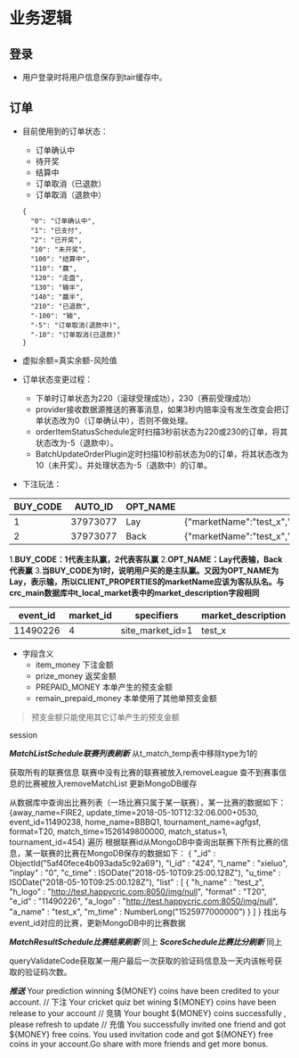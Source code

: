 # 业务逻辑

## 登录
* 用户登录时将用户信息保存到tair缓存中。

## 订单
* 目前使用到的订单状态：
	* 订单确认中
	* 待开奖
	* 结算中
	* 订单取消（已退款）
	* 订单取消（退款中）
	```
	{
	  "0": "订单确认中",
	  "1": "已支付",
	  "2": "已开奖",
	  "10": "未开奖",
	  "100": "结算中",
	  "110": "赢",
	  "120": "走盘",
	  "130": "输半",
	  "140": "赢半",
	  "210": "已退款",
	  "-100": "输",
	  "-5": "订单取消(退款中)",
	  "-10": "订单取消(已退款)"
	}
	```

* 虚拟余额=真实余额-风险值

* 订单状态变更过程：
	* 下单时订单状态为220（滚球受理成功），230（赛前受理成功）
	* provider接收数据源推送的赛事消息，如果3秒内赔率没有发生改变会把订单状态改为0（订单确认中），否则不做处理。
	* orderItemStatusSchedule定时扫描3秒前状态为220或230的订单，将其状态改为-5（退款中）。
	* BatchUpdateOrderPlugin定时扫描10秒前状态为0的订单，将其状态改为10（未开奖）。并处理状态为-5（退款中）的订单。

* 下注玩法：

|BUY_CODE |AUTO_ID  |OPT_NAME |CLIENT_PROPERTIES                                                                                            |
|---------|---------|---------|-------------------------------------------------------------------------------------------------------------|
|1        |37973077 |Lay      |{"marketName":"test_x","inning":"","codeName":"Lay","returnMoney":"5,000","overs":"","runs":"","wickets":""} |
|2        |37973077 |Back     |{"marketName":"test_x","inning":"","codeName":"Back","returnMoney":"30","overs":"","runs":"","wickets":""}   |

1.**BUY_CODE：1代表主队赢，2代表客队赢**
2.**OPT_NAME：Lay代表输，Back代表赢**
3.**当BUY_CODE为1时，说明用户买的是主队赢。又因为OPT_NAME为Lay，表示输，所以CLIENT_PROPERTIES的marketName应该为客队队名。与crc_main数据库中t_local_market表中的market_description字段相同**

|event_id |market_id |specifiers       |market_description |
|---------|----------|-----------------|-------------------|
|11490226 |4         |site_market_id=1 |test_x             |

* 字段含义
	* item_money				下注金额
	* prize_money				返奖金额
	* PREPAID_MONEY			本单产生的预支金额
	* remain_prepaid_money	本单使用了其他单预支金额
>预支金额只能使用其它订单产生的预支金额


session


***MatchListSchedule联赛列表刷新***
从t_match_temp表中移除type为1的

获取所有的联赛信息
联赛中没有比赛的联赛被放入removeLeague
查不到赛事信息的比赛被放入removeMatchList
更新MongoDB缓存

从数据库中查询出比赛列表（一场比赛只属于某一联赛），某一比赛的数据如下：
{away_name=FIRE2, update_time=2018-05-10T12:32:06.000+0530, event_id=11490238, home_name=BBBQ1, tournament_name=agfgsf, format=T20, match_time=1526149800000, match_status=1, tournament_id=454}
遍历
根据联赛id从MongoDB中查询出联赛下所有比赛的信息，某一联赛的比赛在MongoDB保存的数据如下：
{
	"_id" : ObjectId("5af40fece4b093ada5c92a69"),
	"l_id" : "424",
	"l_name" : "xieluo",
	"inplay" : "0",
	"c_time" : ISODate("2018-05-10T09:25:00.128Z"),
	"u_time" : ISODate("2018-05-10T09:25:00.128Z"),
	"list" : [
		{
			"h_name" : "test_z",
			"h_logo" : "http://test.happycric.com:8050/img/null",
			"format" : "T20",
			"e_id" : "11490226",
			"a_logo" : "http://test.happycric.com:8050/img/null",
			"a_name" : "test_x",
			"m_time" : NumberLong("1525977000000")
		}
	]
}
找出与event_id对应的比赛，更新MongoDB中的比赛数据


***MatchResultSchedule比赛结果刷新***
同上
***ScoreSchedule比赛比分刷新***
同上


queryValidateCode获取某一用户最后一次获取的验证码信息及一天内该帐号获取的验证码次数。


***推送***
Your prediction winning ${MONEY} coins have been credited to your account. // 下注
Your cricket quiz bet wining ${MONEY} coins have been release to your account // 竞猜
Your bought ${MONEY} coins successfully , please refresh to update // 充值
You successfully invited one friend and got ${MONEY} free coins. 
You used invitation code and got ${MONEY} free coins in your account.Go share with more friends and get more bonus.